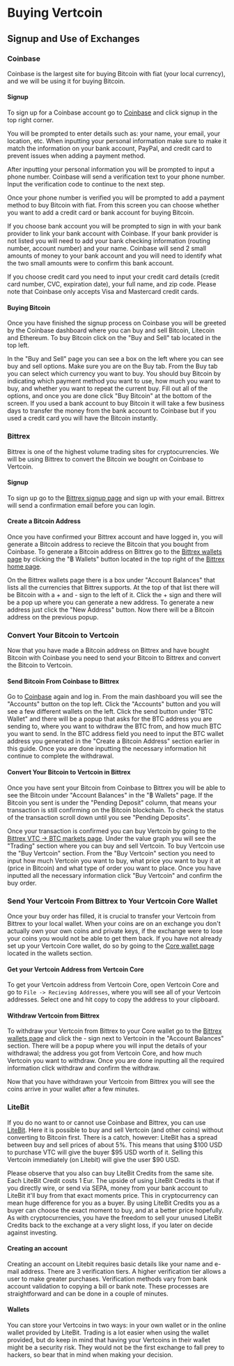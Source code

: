 # Buying Vertcoin

## Signup and Use of Exchanges

### Coinbase
Coinbase is the largest site for buying Bitcoin with fiat (your local currency), and we will be using it for buying Bitcoin.

#### Signup
To sign up for a Coinbase account go to [Coinbase](https://coinbase.com) and click signup in the top right corner.


You will be prompted to enter details such as: your name, your email, your location, etc. When inputting your personal information make sure to make it match the information on your bank account, PayPal, and credit card to prevent issues when adding a payment method.


After inputting your personal information you will be prompted to input a phone number. Coinbase will send a verification text to your phone number. Input the verification code to continue to the next step.


Once your phone number is verified you will be prompted to add a payment method to buy Bitcoin with fiat. From this screen you can choose whether you want to add a credit card or bank account for buying Bitcoin.


If you choose bank account you will be prompted to sign in with your bank provider to link your bank account with Coinbase. If your bank provider is not listed you will need to add your bank checking information (routing number, account number) and your name. Coinbase will send 2 small amounts of money to your bank account and you will need to identify what the two small amounts were to confirm this bank account.


If you choose credit card you need to input your credit card details (credit card number, CVC, expiration date), your full name, and zip code. Please note that Coinbase only accepts Visa and Mastercard credit cards.


#### Buying Bitcoin
Once you have finished the signup process on Coinbase you will be greeted by the Coinbase dashboard where you can buy and sell Bitcoin, Litecoin and Ethereum. To buy Bitcoin click on the "Buy and Sell" tab located in the top left.


In the "Buy and Sell" page you can see a box on the left where you can see buy and sell options. Make sure you are on the Buy tab. From the Buy tab you can select which currency you want to buy. You should buy Bitcoin by indicating which payment method you want to use, how much you want to buy, and whether you want to repeat the current buy. Fill out all of the options, and once you are done click "Buy Bitcoin" at the bottom of the screen. If you used a bank account to buy Bitcoin it will take a few business days to transfer the money from the bank account to Coinbase but if you used a credit card you will have the Bitcoin instantly.


### Bittrex
Bittrex is one of the highest volume trading sites for cryptocurrencies. We will be using Bittrex to convert the Bitcoin we bought on Coinbase to Vertcoin.


#### Signup
To sign up go to the [Bittrex signup page](https://bittrex.com/account/Register) and sign up with your email. Bittrex will send a confirmation email before you can login.


#### Create a Bitcoin Address
Once you have confirmed your Bittrex account and have logged in, you will generate a Bitcoin address to recieve the Bitcoin that you bought from Coinbase. To generate a Bitcoin address on Bittrex go to the [Bittrex wallets page](bittrex.com/Balance) by clicking the "฿ Wallets" button located in the top right of the [Bittrex home page](https://bittrex.com/Home/Markets).


On the Bittrex wallets page there is a box under "Account Balances" that lists all the currencies that Bittrex supports. At the top of that list there will be Bitcoin with a + and - sign to the left of it. Click the + sign and there will be a pop up where you can generate a new address. To generate a new address just click the "New Address" button. Now there will be a Bitcoin address on the previous popup.


### Convert Your Bitcoin to Vertcoin
Now that you have made a Bitcoin address on Bittrex and have bought Bitcoin with Coinbase you need to send your Bitcoin to Bittrex and convert the Bitcoin to Vertcoin.


#### Send Bitcoin From Coinbase to Bittrex
Go to [Coinbase](https://coinbase.com) again and log in. From the main dashboard you will see the "Accounts" button on the top left. Click the "Accounts" button and you will see a few different wallets on the left. Click the send button under "BTC Wallet" and there will be a popup that asks for the BTC address you are sending to, where you want to withdraw the BTC from, and how much BTC you want to send. In the BTC address field you need to input the BTC wallet address you generated in the "Create a Bitcoin Address" section earlier in this guide. Once you are done inputting the necessary information hit continue to complete the withdrawal.


#### Convert Your Bitcoin to Vertcoin in Bittrex
Once you have sent your Bitcoin from Coinbase to Bittrex you will be able to see the Bitcoin under "Account Balances" in the "฿ Wallets" page. If the Bitcoin you sent is under the "Pending Deposit" column, that means your transaction is still confirming on the Bitcoin blockchain. To check the status of the transaction scroll down until you see "Pending Deposits".


Once your transaction is confirmed you can buy Vertcoin by going to the [Bittrex VTC -> BTC markets page](https://bittrex.com/Market/Index?MarketName=BTC-VTC). Under the value graph you will see the "Trading" section where you can buy and sell Vertcoin. To buy Vertcoin use the "Buy Vertcoin" section. From the "Buy Vertcoin" section you need to input how much Vertcoin you want to buy, what price you want to buy it at (price in Bitcoin) and what type of order you want to place. Once you have inputted all the necessary information click "Buy Vertcoin" and confirm the buy order.


### Send Your Vertcoin From Bittrex to Your Vertcoin Core Wallet
Once your buy order has filled, it is crucial to transfer your Vertcoin from Bittrex to your local wallet. When your coins are on an exchange you don't actually own your own coins and private keys, if the exchange were to lose your coins you would not be able to get them back. If you have not already set up your Vertcoin Core wallet, do so by going to the [Core wallet page](https://docs.vertcoin.org/Wallets/Core-Wallet/) located in the wallets section.


#### Get your Vertcoin Address from Vertcoin Core
To get your Vertcoin address from Vertcoin Core, open Vertcoin Core and go to `File -> Recieving Addresses`, where you will see all of your Vertcoin addresses. Select one and hit copy to copy the address to your clipboard.


#### Withdraw Vertcoin from Bittrex
To withdraw your Vertcoin from Bittrex to your Core wallet go to the [Bittrex wallets page](bittrex.com/Balance) and click the - sign next to Vertcoin in the "Account Balances" section. There will be a popup where you will input the details of your withdrawal; the address you got from Vertcoin Core, and how much Vertcoin you want to withdraw. Once you are done inputting all the required information click withdraw and confirm the withdraw.


Now that you have withdrawn your Vertcoin from Bittrex you will see the coins arrive in your wallet after a few minutes.


### LiteBit
If you do no want to or cannot use Coinbase and Bittrex, you can use [LiteBit](https://litebit.eu). Here it is possible to buy and sell Vertcoin (and other coins) without converting to Bitcoin first. There is a catch, however: LiteBit has a spread between buy and sell prices of about 5%. This means that using $100 USD to purchase VTC will give the buyer $95 USD worth of it. Selling this Vertcoin immediately (on Litebit) will give the user $90 USD.

Please observe that you also can buy LiteBit Credits from the same site. Each LiteBit Credit costs 1 Eur. The upside of using LiteBit Credits is that if you directly wire, or send via SEPA, money from your bank account to LiteBit it'll buy from that exact moments price. This in cryptocurrency can mean huge difference for you as a buyer. By using LiteBit Credits you as a buyer can choose the exact moment to buy, and at a better price hopefully. As with cryptocurrencies, you have the freedom to sell your unused LiteBit Credits back to the exchange at a very slight loss, if you later on decide against investing.  


#### Creating an account
Creating an account on Litebit requires basic details like your name and e-mail address. There are 3 verification tiers. A higher verification tier allows a user to make greater purchases. Verification methods vary from bank account validation to copying a bill or bank note. These processes are straightforward and can be done in a couple of minutes.


#### Wallets
You can store your Vertcoins in two ways: in your own wallet or in the online wallet provided by LiteBit. Trading is a lot easier when using the wallet provided, but do keep in mind that having your Vertcoins in their wallet might be a security risk. They would not be the first exchange to fall prey to hackers, so bear that in mind when making your decision.
